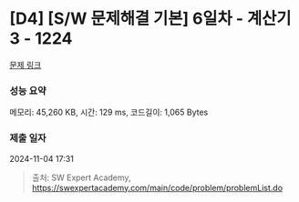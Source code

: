 # [D4] [S/W 문제해결 기본] 6일차 - 계산기3 - 1224 

[문제 링크](https://swexpertacademy.com/main/code/problem/problemDetail.do?contestProbId=AV14tDX6AFgCFAYD) 

### 성능 요약

메모리: 45,260 KB, 시간: 129 ms, 코드길이: 1,065 Bytes

### 제출 일자

2024-11-04 17:31



> 출처: SW Expert Academy, https://swexpertacademy.com/main/code/problem/problemList.do